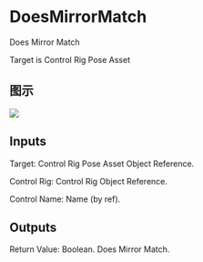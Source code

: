 # DoesMirrorMatch

Does Mirror Match

Target is Control Rig Pose Asset

## 图示

![]($-20221218-20302032.png)

## Inputs

Target: Control Rig Pose Asset Object Reference.

Control Rig: Control Rig Object Reference.

Control Name: Name (by ref).  

## Outputs

Return Value: Boolean. Does Mirror Match.

